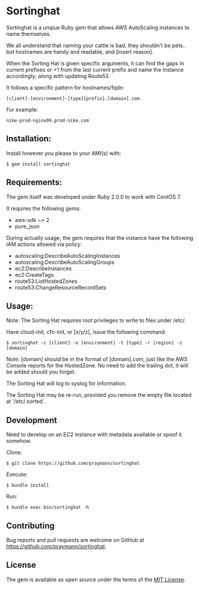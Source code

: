 # Sortinghat

Sortinghat is a unqiue Ruby gem that allows AWS AutoScaling instances to name themselves.

We all understand that naming your cattle is bad, they shouldn't be pets.. but hostnames are handy and readable, and [insert reason].

When the Sorting Hat is given specific arguments, it can find the gaps in current prefixes or +1 from the last current prefix and name the instance accordingly; along with updating Route53.

It follows a specific pattern for hostnames/fqdn:

```
[client]-[environment]-[type][prefix].[domain].com.
```
For example:

```
nike-prod-nginx09.prod-nike.com
```

## Installation:

Install however you please to your AMI(s) with:

    $ gem install sortinghat

## Requirements:

The gem itself was developed under Ruby 2.0.0 to work with CentOS 7.

It requires the following gems:
* aws-sdk ~> 2
* pure_json

During actually usage, the gem requires that the instance have the following IAM actions allowed via policy:
* autoscaling:DescribeAutoScalingInstances
* autoscaling:DescribeAutoScalingGroups
* ec2:DescribeInstances
* ec2:CreateTags
* route53:ListHostedZones
* route53:ChangeResourceRecordSets

## Usage:

Note: The Sorting Hat requires root privileges to write to files under /etc/.

Have cloud-init, cfn-init, or [x/y/z], issue the following command:

    $ sortinghat -c [client] -e [environment] -t [type] -r [region] -z [domain]

Note: [domain] should be in the format of [domain].com, just like the AWS Console reports for the HostedZone. No need to add the trailing dot, it will be added should you forget.

The Sorting Hat will log to syslog for information.

The Sorting Hat may be re-run, provided you remove the empty file located at '/etc/.sorted'.

## Development

Need to develop on an EC2 instance with metadata available or spoof it somehow.

Clone:

    $ git clone https://github.com/praymann/sortinghat

Execute:

    $ bundle install

Run:

    $ bundle exec bin/sortinghat -h


## Contributing

Bug reports and pull requests are welcome on GitHub at https://github.com/praymann/sortinghat.

## License

The gem is available as open source under the terms of the [MIT License](http://opensource.org/licenses/MIT).

